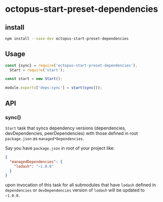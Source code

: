 # octopus-start-preset-dependencies

## install

```bash
npm install --save-dev octopus-start-preset-dependencies
```

## Usage

```js
const {sync} = require('octopus-start-preset-dependencies'),
  Start = require('start');

const start = new Start();

module.exports['deps:sync'] = start(sync());
```

## API

### sync()
`Start` task that syncs dependency versions (dependencies, devDependencies, peerDependencies) with those defined in root `package.json` as `managed*Dependencies`.

Say you have `package.json` in root of your project like:

```json
{
  "managedDependencies": {
    "lodash": "~1.0.0"
  }
}
```

upon invocation of this task for all submodules that have `lodash` defined in `dependencies` or `devDependencies` version of `lodash` will be updated to `~1.0.0`.